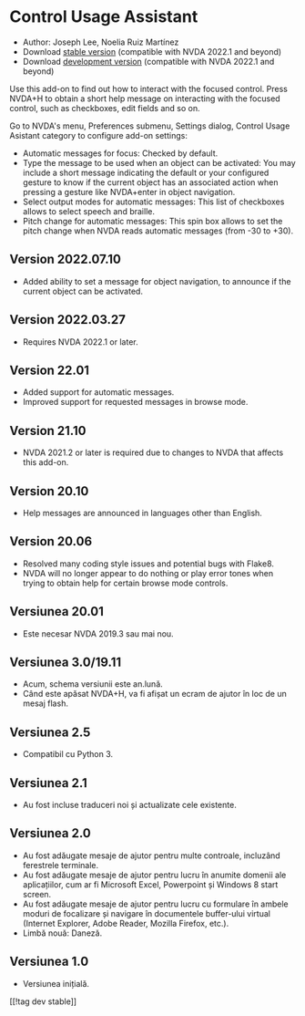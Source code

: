 # Control Usage Assistant #
* Author: Joseph Lee, Noelia Ruiz Martínez
* Download [stable version][1] (compatible with NVDA 2022.1 and beyond)
* Download [development version][2] (compatible with NVDA 2022.1 and beyond)

Use this add-on to find out how to interact with the focused control.  Press
NVDA+H to obtain a short help message on interacting with the focused
control, such as checkboxes, edit fields and so on.

Go to NVDA's menu, Preferences submenu, Settings dialog, Control Usage
Asistant category to configure add-on settings:

* Automatic messages for focus: Checked by default.
* Type the message to be used when an object can be activated: You may
  include a short message indicating the default or your configured gesture
  to know if the current object has an associated action when pressing a
  gesture like NVDA+enter in object navigation.
* Select output modes for automatic messages: This list of checkboxes allows
  to select speech and braille.
* Pitch change for automatic messages: This spin box allows to set the pitch
  change when NVDA reads automatic messages (from -30 to +30).

## Version 2022.07.10

* Added ability to set a message for object navigation, to announce if the
  current object can be activated.

## Version 2022.03.27

* Requires NVDA 2022.1 or later.

## Version 22.01

* Added support for automatic messages.
* Improved support for requested messages in browse mode.

## Version 21.10

* NVDA 2021.2 or later is required due to changes to NVDA that affects this
  add-on.

## Version 20.10

* Help messages are announced in languages other than English.

## Version 20.06

* Resolved many coding style issues and potential bugs with Flake8.
* NVDA will no longer appear to do nothing or play error tones when trying
  to obtain help for certain browse mode controls.

## Versiunea 20.01

* Este necesar NVDA 2019.3 sau mai nou.

## Versiunea 3.0/19.11

* Acum, schema versiunii este an.lună.
* Când este apăsat NVDA+H, va fi afișat un ecram de ajutor în loc de un
  mesaj flash.

## Versiunea 2.5

* Compatibil cu Python 3.

## Versiunea 2.1

* Au fost incluse traduceri noi și actualizate cele existente.

## Versiunea 2.0

* Au fost adăugate mesaje de ajutor pentru multe controale, incluzând
  ferestrele terminale.
* Au fost adăugate mesaje de ajutor pentru lucru în anumite domenii ale
  aplicațiilor, cum ar fi Microsoft Excel, Powerpoint și Windows 8 start
  screen.
* Au fost adăugate mesaje de ajutor pentru lucru cu formulare în ambele
  moduri de focalizare și navigare în documentele buffer-ului virtual
  (Internet Explorer, Adobe Reader, Mozilla Firefox, etc.).
* Limbă nouă: Daneză.

## Versiunea 1.0

* Versiunea inițială.

[[!tag dev stable]]

[1]: https://addons.nvda-project.org/files/get.php?file=cua

[2]: https://addons.nvda-project.org/files/get.php?file=cua-dev
